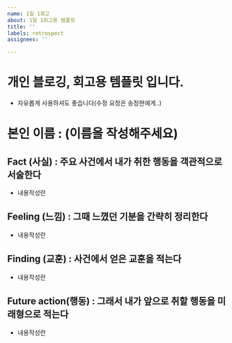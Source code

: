 ```yaml
---
name: 1일 1회고
about: 1일 1회고용 템플릿
title: ''
labels: retrospect
assignees: ''

---
```


# 개인 블로깅, 회고용 템플릿 입니다.
- 자유롭게 사용하셔도 좋습니다(수정 요청은 송정현에게..)

# 본인 이름 :  (이름을 작성해주세요)

## Fact (사실) : 주요 사건에서 내가 취한 행동을 객관적으로 서술한다
- 내용작성란
## Feeling (느낌) : 그때 느꼈던 기분을 간략히 정리한다
- 내용작성란
## Finding (교훈) : 사건에서 얻은 교훈을 적는다
- 내용작성란
## Future action(행동) : 그래서 내가 앞으로 취할 행동을 미래형으로 적는다
- 내용작성란
